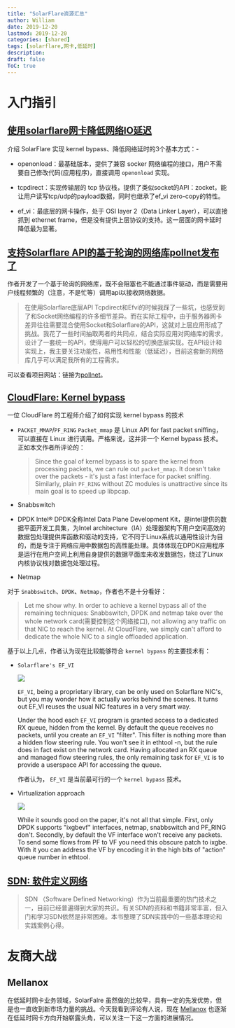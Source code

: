 ```yaml
---
title: "SolarFlare资源汇总"
author: William
date: 2019-12-20
lastmod: 2019-12-20
categories: [shared]
tags: [solarflare,网卡,低延时]
description: 
draft: false
ToC: true
---
```


# 入门指引

## [使用solarflare网卡降低网络IO延迟](https://zhuanlan.zhihu.com/p/59242346)

介绍 SolarFlare 实现 kernel bypass、降低网络延时的3个基本方式：-

- openonload：最基础版本，提供了兼容 socker 网络编程的接口，用户不需要自己修改代码(应用程序)，直接调用 `openonload` 实现。

- tcpdirect：实现传输层的 tcp 协议栈，提供了类似socket的API：zocket，能让用户读写tcp/udp的payload数据，同时也继承了ef_vi zero-copy的特性。

- ef_vi：最底层的网卡操作，处于 OSI layer 2（Data Linker Layer），可以直接抓到 ethernet frame，但是没有提供上层协议的支持。这一层面的网卡延时降低最为显著。

## [支持Solarflare API的基于轮询的网络库pollnet发布了](https://zhuanlan.zhihu.com/p/66485526)

作者开发了一个基于轮询的网络库，既不会阻塞也不能通过事件驱动，而是需要用户线程频繁的（注意，不是忙等）调用api以接收网络数据。

> 在使用Solarflare底层API Tcpdirect和Efvi的时候我踩了一些坑，也感受到了和Socket网络编程的许多细节差异。而在实际工程中，由于服务器网卡差异往往需要混合使用Socket和Solarflare的API，这就对上层应用形成了挑战。我花了一些时间抽取两者的共同点，结合实际应用对网络库的需求，设计了一套统一的API，使得用户可以轻松的切换底层实现。在API设计和实现上，我主要关注功能性，易用性和性能（低延迟），目前这套新的网络库几乎可以满足我所有的工程需求。

可以查看项目网站：链接为[pollnet](https://link.zhihu.com/?target=https%3A//github.com/MengRao/pollnet)。

## [CloudFlare: Kernel bypass](https://blog.cloudflare.com/kernel-bypass/)

一位 CloudFlare 的工程师介绍了如何实现 kernel bypass 的技术

- `PACKET_MMAP`/`PF_RING`
    `Packet_mmap` 是  Linux API for fast packet sniffing，可以直接在 Linux 进行调用。严格来说，这并非一个 Kernel bypass 技术。正如本文作者所评论的：

    > Since the goal of kernel bypass is to spare the kernel from processing packets, we can rule out `packet_mmap`. It doesn't take over the packets - it's just a fast interface for packet sniffing. Similarly, plain `PF_RING` without ZC modules is unattractive since its main goal is to speed up libpcap.

- Snabbswitch

- DPDK
    Intel® DPDK全称Intel Data Plane Development Kit，是intel提供的数据平面开发工具集，为Intel architecture（IA）处理器架构下用户空间高效的数据包处理提供库函数和驱动的支持，它不同于Linux系统以通用性设计为目的，而是专注于网络应用中数据包的高性能处理。具体体现在DPDK应用程序是运行在用户空间上利用自身提供的数据平面库来收发数据包，绕过了Linux内核协议栈对数据包处理过程。

- Netmap

对于 `Snabbswitch`、`DPDK`、`Netmap`，作者也不是十分看好：

> Let me show why. In order to achieve a kernel bypass all of the remaining techniques: Snabbswitch, DPDK and netmap take over the whole network card(需要控制这个网络接口), not allowing any traffic on that NIC to reach the kernel. At CloudFlare, we simply can't afford to dedicate the whole NIC to a single offloaded application.

基于以上几点，作者认为现在比较能够符合 `kernel bypass` 的主要技术有：

- `Solarflare's EF_VI`
    
    ![](/images/2019-12-20-SolarFlare资源汇总/efvi-model.png)

    `EF_VI`, being a proprietary library, can be only used on Solarflare NIC's, but you may wonder how it actually works behind the scenes. It turns out EF_VI reuses the usual NIC features in a very smart way.

    Under the hood each `EF_VI` program is granted access to a dedicated RX queue, hidden from the kernel. By default the queue receives no packets, until you create an `EF_VI` "filter". This filter is nothing more than a hidden flow steering rule. You won't see it in ethtool -n, but the rule does in fact exist on the network card. Having allocated an RX queue and managed flow steering rules, the only remaining task for `EF_VI` is to provide a userspace API for accessing the queue.

    作者认为， `EF_VI` 是当前最可行的一个 `kernel bypass` 技术。

- Virtualization approach
    
    ![](/images/2019-12-20-SolarFlare资源汇总/virt-model.png)

    While it sounds good on the paper, it's not all that simple. First, only DPDK supports "ixgbevf" interfaces, netmap, snabbswitch and PF_RING don't. Secondly, by default the VF interface won't receive any packets. To send some flows from PF to VF you need this obscure patch to ixgbe. With it you can address the VF by encoding it in the high bits of "action" queue number in ethtool.                                                                                                                                                                                          
## [SDN: 软件定义网络](https://tonydeng.github.io/sdn-handbook/)

> SDN （Software Defined Networking）作为当前最重要的热门技术之一，目前已经普遍得到大家的共识。有关SDN的资料和书籍非常丰富，但入门和学习SDN依然是非常困难。本书整理了SDN实践中的一些基本理论和实践案例心得。


# 友商大战

## Mellanox

在低延时网卡业务领域，SolarFalre 虽然做的比较早，具有一定的先发优势，但是也一直收到新市场力量的挑战。今天我看到评论有人说，现在 [Mellanox](https://cn.mellanox.com/solutions/fsi/) 也逐渐在低延时网卡方向开始崭露头角，可以关注一下这一方面的进展情况。
